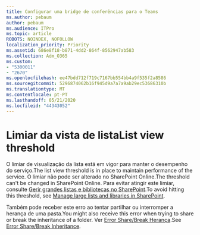 ```yaml
---
title: Configurar uma bridge de conferências para o Teams
ms.author: pebaum
author: pebaum
ms.audience: ITPro
ms.topic: article
ROBOTS: NOINDEX, NOFOLLOW
localization_priority: Priority
ms.assetid: 686e8f18-b871-4dd2-864f-8562947ab583
ms.collection: Adm_O365
ms.custom:
- "5300011"
- "2670"
ms.openlocfilehash: ee47bdd712f719c7167bb554bb4a9f535f2a8586
ms.sourcegitcommit: 5296874062b16f945d9a7a7a9ab29ec53686310b
ms.translationtype: MT
ms.contentlocale: pt-PT
ms.lasthandoff: 05/21/2020
ms.locfileid: "44343052"
---
```

# <a name="list-view-threshold"></a><span data-ttu-id="ff4fe-102">Limiar da vista de lista</span><span class="sxs-lookup"><span data-stu-id="ff4fe-102">List view threshold</span></span>

<span data-ttu-id="ff4fe-103">O limiar de visualização da lista está em vigor para manter o desempenho do serviço.</span><span class="sxs-lookup"><span data-stu-id="ff4fe-103">The list view threshold is in place to maintain performance of the service.</span></span> <span data-ttu-id="ff4fe-104">O limiar não pode ser alterado no SharePoint Online.</span><span class="sxs-lookup"><span data-stu-id="ff4fe-104">The threshold can't be changed in SharePoint Online.</span></span> <span data-ttu-id="ff4fe-105">Para evitar atingir este limiar, consulte [Gerir grandes listas e bibliotecas no SharePoint](https://support.office.com/article/manage-large-lists-and-libraries-in-sharepoint-b8588dae-9387-48c2-9248-c24122f07c59).</span><span class="sxs-lookup"><span data-stu-id="ff4fe-105">To avoid hitting this threshold, see [Manage large lists and libraries in SharePoint](https://support.office.com/article/manage-large-lists-and-libraries-in-sharepoint-b8588dae-9387-48c2-9248-c24122f07c59).</span></span>

<span data-ttu-id="ff4fe-106">Também pode receber este erro ao tentar partilhar ou interromper a herança de uma pasta.</span><span class="sxs-lookup"><span data-stu-id="ff4fe-106">You might also receive this error when trying to share or break the inheritance of a folder.</span></span> <span data-ttu-id="ff4fe-107">Ver [Error Share/Break Herança](https://docs.microsoft.com/SharePoint/troubleshoot/lists-and-libraries/error-share-break-inheritance).</span><span class="sxs-lookup"><span data-stu-id="ff4fe-107">See [Error Share/Break Inheritance](https://docs.microsoft.com/SharePoint/troubleshoot/lists-and-libraries/error-share-break-inheritance).</span></span>
